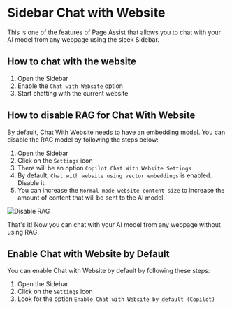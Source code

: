 # Sidebar Chat with Website

This is one of the features of Page Assist that allows you to chat with your AI model from any webpage using the sleek Sidebar.


## How to chat with the website

1. Open the Sidebar
2. Enable the `Chat with Website` option
3. Start chatting with the current website


## How to disable RAG for Chat With Website

By default, Chat With Website needs to have an embedding model. You can disable the RAG model by following the steps below:

1. Open the Sidebar
2. Click on the `Settings` icon
3. There will be an option `Copilot Chat With Website Settings`
4. By default, `Chat with website using vector embeddings` is enabled. Disable it.
5. You can increase the `Normal mode website content size` to increase the amount of content that will be sent to the AI model.

![Disable RAG](https://pub-35424b4473484be483c0afa08c69e7da.r2.dev/Screenshot%202025-02-19%20104323.png)

That's it! Now you can chat with your AI model from any webpage without using RAG.

## Enable Chat with Website by Default

You can enable Chat with Website by default by following these steps:

1. Open the Sidebar
2. Click on the `Settings` icon
3. Look for the option `Enable Chat with Website by default (Copilot)`